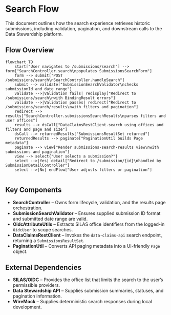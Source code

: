 # Search Flow

This document outlines how the search experience retrieves historic submissions, including validation, pagination, and downstream calls to the Data Stewardship platform.

## Flow Overview

```mermaid
flowchart TD
    start["User navigates to /submissions/search"] --> form["SearchController.search\npopulates SubmissionsSearchForm"]
    form --> submit["POST /submissions/search\nSearchController.handleSearch"]
    submit --> validate["SubmissionSearchValidator\nchecks submissionId and date range"]
    validate -->|Validation fails| redisplay["Redirect to /submissions/search\nwith BindingResult errors"]
    validate -->|Validation passes| redirect["Redirect to /submissions/search/results\nwith filters and pagination"]
    redirect --> results["SearchController.submissionsSearchResults\nparses filters and user offices"]
    results --> dsCall["DataClaimsRestClient.search using offices and filters and page and size"]
    dsCall --> returnedResults["SubmissionsResultSet returned"]
    returnedResults --> paginate["PaginationUtil builds Page metadata"]
    paginate --> view["Render submissions-search-results view\nwith submissions and pagination"]
    view --> select{"User selects a submission?"}
    select -->|Yes| detail["Redirect to /submission/{id}\nhandled by SubmissionDetailController"]
    select -->|No| endFlow["User adjusts filters or pagination"]


```

## Key Components
- **SearchController** – Owns form lifecycle, validation, and the results page orchestration.
- **SubmissionSearchValidator** – Ensures supplied submission ID format and submitted date range are valid.
- **OidcAttributeUtils** – Extracts SILAS office identifiers from the logged-in `OidcUser` to scope searches.
- **DataClaimsRestClient** – Invokes the `data-claims-api` search endpoint, returning a `SubmissionsResultSet`.
- **PaginationUtil** – Converts API paging metadata into a UI-friendly `Page` object.

## External Dependencies
- **SILAS/OIDC** – Provides the office list that limits the search to the user’s permissible providers.
- **Data Stewardship API** – Supplies submission summaries, statuses, and pagination information.
- **WireMock** – Supplies deterministic search responses during local development.
